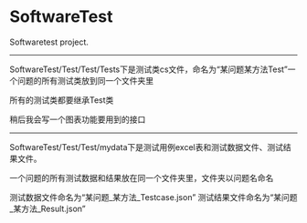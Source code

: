 # SoftwareTest
Softwaretest project.

-------------------
SoftwareTest/Test/Test/Tests下是测试类cs文件，命名为“某问题某方法Test”一个问题的所有测试类放到同一个文件夹里

所有的测试类都要继承Test类

稍后我会写一个图表功能要用到的接口

---------------------
SoftwareTest/Test/Test/mydata下是测试用例excel表和测试数据文件、测试结果文件。

一个问题的所有测试数据和结果放在同一个文件夹里，文件夹以问题名命名

测试数据文件命名为“某问题_某方法_Testcase.json” 测试结果文件命名为“某问题_某方法_Result.json”
